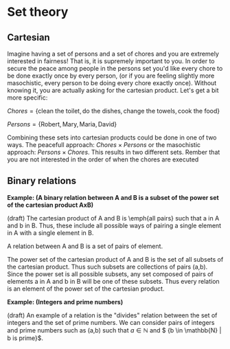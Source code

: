 
# Set theory

## Cartesian

Imagine having a set of persons and a set of chores and you are extremely interested in fairness! That is, it is supremely important to you. In order to secure the peace among people in the persons set you'd like every chore to be done exactly once by every person, (or if you are feeling slightly more masochistic, every person to be doing every chore exactly once). Without knowing it, you are actually asking for the cartesian product. Let's get a bit more specific:

$Chores = \{\text{clean the toilet}, \text{do the dishes}, \text{change the towels}, \text{cook the food}\}$

$Persons = \{\text{Robert}, \text{Mary}, \text{Maria}, \text{David} \}$

Combining these sets into cartesian products could be done in one of two ways. The peacefull approach: $Chores \times Persons$ or the masochistic approach: $Persons \times Chores$. This results in two different sets. Rember that you are not interested in the order of when the chores are executed


## Binary relations

**Example: (A binary relation between A and B is a subset of the power set of the cartesian product AxB)**<br>

(draft)
The cartesian product of A and B is \emph{all pairs} such that a in A and b in B. Thus, these include all possible ways of pairing a single element in A with a single element in B.

A relation between A and B is a set of pairs of element.

The power set of the cartesian product of A and B is the set of all subsets of the cartesian product. Thus such subsets are collections of pairs (a,b). Since the power set is all possible subsets, any set composed of pairs of elements a in A and b in B will be one of these subsets. Thus every relation is an element of the power set of the cartesian product.


**Example: (Integers and prime numbers)**<br>

(draft)
An example of a relation is the "divides" relation between the set of integers and the set of prime numbers. We can consider pairs of integers and prime numbers such as (a,b) such that $a \in \mathbb{N}$ and $ \{b \in \mathbb{N} | b is prime\}$.